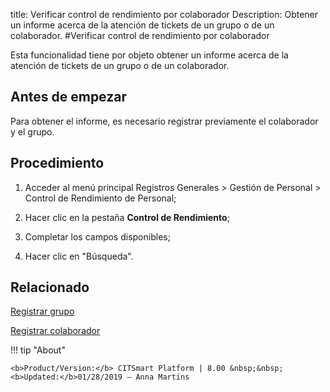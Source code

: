 title: Verificar control de rendimiento por colaborador
Description: Obtener un informe acerca de la atención de tickets de un grupo o de un colaborador.
#Verificar control de rendimiento por colaborador


Esta funcionalidad tiene por objeto obtener un informe acerca de la atención de
tickets de un grupo o de un colaborador.

Antes de empezar
--------------------

Para obtener el informe, es necesario registrar previamente el colaborador y el
grupo.

Procedimiento
-----------------

1.  Acceder al menú principal Registros Generales \> Gestión de Personal \>
    Control de Rendimiento de Personal;

2.  Hacer clic en la pestaña **Control de Rendimiento**;

3.  Completar los campos disponibles;

4.  Hacer clic en "Búsqueda".



Relacionado
-----------

[Registrar grupo](/es-es/citsmart-esp-8/initial-settings/access-settings/user/register-groups.html)

[Registrar colaborador](/es-es/citsmart-esp-8/initial-settings/access-settings/user/register-employee.html)

!!! tip "About"

    <b>Product/Version:</b> CITSmart Platform | 8.00 &nbsp;&nbsp;
    <b>Updated:</b>01/28/2019 – Anna Martins
